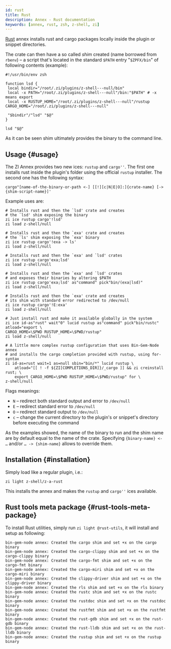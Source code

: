 ```yaml
---
id: rust
title: Rust
description: Annex - Rust documentation
keywords: [annex, rust, zsh, z-shell, zi]
---
```


[Rust](https://github.com/z-shell/z-a-rust) annex installs rust and cargo packages locally inside the plugin or snippet directories.

The crate can then have a so called _shim_ created (name borrowed from `rbenv`) – a script that's located in the standard
`$PATH` entry "`$ZPFX/bin`" of following contents (example):

```shell
#!/usr/bin/env zsh

function lsd {
 local bindir="/root/.zi/plugins/z-shell---null/bin"
 local -x PATH="/root/.zi/plugins/z-shell---null"/bin:"$PATH" # -x means export
 local -x RUSTUP_HOME="/root/.zi/plugins/z-shell---null"/rustup CARGO_HOME="/root/.zi/plugins/z-shell---null"

 "$bindir"/"lsd" "$@"
}

lsd "$@"
```

As it can be seen shim ultimately provides the binary to the command line.

## Usage {#usage}

The ZI Annex provides two new ices: `rustup` and `cargo''`. The first one
installs rust inside the plugin's folder using the official `rustup` installer.
The second one has the following syntax:

`cargo"[name-of-the-binary-or-path <-] [[!][c|N|E|O]:]{crate-name} [-> {shim-script-name}]'`

Example uses are:

```shell
# Installs rust and then the `lsd' crate and creates
# the `lsd' shim exposing the binary
zi ice rustup cargo'!lsd'
zi load z-shell/null

# Installs rust and then the `exa' crate and creates
# the `ls' shim exposing the `exa' binary
zi ice rustup cargo'!exa -> ls'
zi load z-shell/null

# Installs rust and then the `exa' and `lsd' crates
zi ice rustup cargo'exa;lsd'
zi load z-shell/null

# Installs rust and then the `exa' and `lsd' crates
# and exposes their binaries by altering $PATH
zi ice rustup cargo'exa;lsd' as"command" pick"bin/(exa|lsd)"
zi load z-shell/null

# Installs rust and then the `exa' crate and creates
# its shim with standard error redirected to /dev/null
zi ice rustup cargo'!E:exa'
zi load z-shell/null

# Just install rust and make it available globally in the system
zi ice id-as"rust" wait"0" lucid rustup as"command" pick"bin/rustc" atload="export \
CARGO_HOME=\$PWD RUSTUP_HOME=\$PWD/rustup"
zi load z-shell/null

# A little more complex rustup configuration that uses Bin-Gem-Node annex
# and installs the cargo completion provided with rustup, using for-syntax
zi id-as=rust wait=1 as=null sbin="bin/*" lucid rustup \
	atload="[[ ! -f ${ZI[COMPLETIONS_DIR]}/_cargo ]] && zi creinstall rust; \
	export CARGO_HOME=\$PWD RUSTUP_HOME=\$PWD/rustup" for \
z-shell/null

```

Flags meanings:

- `N` – redirect both standard output and error to `/dev/null`
- `E` – redirect standard error to `/dev/null`
- `O` – redirect standard output to `/dev/null`
- `c` – change the current directory to the plugin's or snippet's directory before
  executing the command

As the examples showed, the name of the binary to run and the shim name are by default equal to the name of the crate.
Specifying `{binary-name} <- …` and/or `… -> {shim-name}` allows to override them.

## Installation {#installation}

Simply load like a regular plugin, i.e.:

```shell
zi light z-shell/z-a-rust
```

This installs the annex and makes the `rustup` and `cargo''` ices available.

## Rust tools meta package {#rust-tools-meta-package}

To install Rust utilities, simply run `zi light @rust-utils`, it will install and setup as following:

```shell
bin-gem-node annex: Created the cargo shim and set +x on the cargo binary
bin-gem-node annex: Created the cargo-clippy shim and set +x on the cargo-clippy binary
bin-gem-node annex: Created the cargo-fmt shim and set +x on the cargo-fmt binary
bin-gem-node annex: Created the cargo-miri shim and set +x on the cargo-miri binary
bin-gem-node annex: Created the clippy-driver shim and set +x on the clippy-driver binary
bin-gem-node annex: Created the rls shim and set +x on the rls binary
bin-gem-node annex: Created the rustc shim and set +x on the rustc binary
bin-gem-node annex: Created the rustdoc shim and set +x on the rustdoc binary
bin-gem-node annex: Created the rustfmt shim and set +x on the rustfmt binary
bin-gem-node annex: Created the rust-gdb shim and set +x on the rust-gdb binary
bin-gem-node annex: Created the rust-lldb shim and set +x on the rust-lldb binary
bin-gem-node annex: Created the rustup shim and set +x on the rustup binary
```
